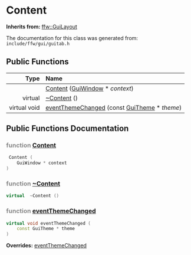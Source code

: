 Content
===================================


**Inherits from:** [ffw::GuiLayout](ffw_GuiLayout.html)

The documentation for this class was generated from: `include/ffw/gui/guitab.h`



## Public Functions

| Type | Name |
| -------: | :------- |
|   | [Content](#e6aac866) ([GuiWindow](ffw_GuiWindow.html) * _context_)  |
|  virtual  | [~Content](#cec5a203) ()  |
|  virtual void | [eventThemeChanged](#5827e17b) (const [GuiTheme](ffw_GuiTheme.html) * _theme_)  |


## Public Functions Documentation

### <span style="opacity:0.5;">function</span> <a id="e6aac866" href="#e6aac866">Content</a>

```cpp
 Content (
    GuiWindow * context
) 
```



### <span style="opacity:0.5;">function</span> <a id="cec5a203" href="#cec5a203">~Content</a>

```cpp
virtual  ~Content () 
```



### <span style="opacity:0.5;">function</span> <a id="5827e17b" href="#5827e17b">eventThemeChanged</a>

```cpp
virtual void eventThemeChanged (
    const GuiTheme * theme
) 
```



**Overrides:** [eventThemeChanged](/doc/ffw_GuiLayout.md#9227ac54)



